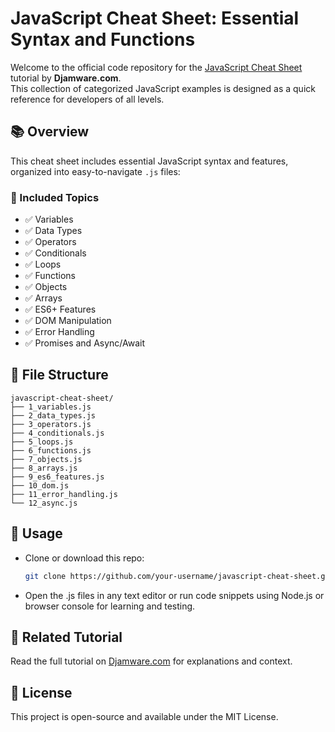 # JavaScript Cheat Sheet: Essential Syntax and Functions

Welcome to the official code repository for the [JavaScript Cheat Sheet](https://www.djamware.com/) tutorial by **Djamware.com**.  
This collection of categorized JavaScript examples is designed as a quick reference for developers of all levels.

## 📚 Overview

This cheat sheet includes essential JavaScript syntax and features, organized into easy-to-navigate `.js` files:

### 🔹 Included Topics

- ✅ Variables
- ✅ Data Types
- ✅ Operators
- ✅ Conditionals
- ✅ Loops
- ✅ Functions
- ✅ Objects
- ✅ Arrays
- ✅ ES6+ Features
- ✅ DOM Manipulation
- ✅ Error Handling
- ✅ Promises and Async/Await

## 📁 File Structure

```
javascript-cheat-sheet/
├── 1_variables.js
├── 2_data_types.js
├── 3_operators.js
├── 4_conditionals.js
├── 5_loops.js
├── 6_functions.js
├── 7_objects.js
├── 8_arrays.js
├── 9_es6_features.js
├── 10_dom.js
├── 11_error_handling.js
└── 12_async.js
```

## 🚀 Usage

- Clone or download this repo:
  ```bash
  git clone https://github.com/your-username/javascript-cheat-sheet.git
  ```
- Open the .js files in any text editor or run code snippets using Node.js or browser console for learning and testing.

## 🔗 Related Tutorial

Read the full tutorial on [Djamware.com]() for explanations and context.

## 📝 License

This project is open-source and available under the MIT License.
